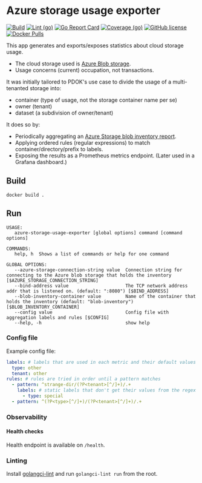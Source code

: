 # Azure storage usage exporter

[![Build](https://github.com/PDOK/azure-storage-usage-exporter/actions/workflows/build-and-publish-image.yml/badge.svg)](https://github.com/PDOK/azure-storage-usage-exporter/actions/workflows/build-and-publish-image.yml)
[![Lint (go)](https://github.com/PDOK/azure-storage-usage-exporter/actions/workflows/lint-go.yml/badge.svg)](https://github.com/PDOK/azure-storage-usage-exporter/actions/workflows/lint-go.yml)
[![Go Report Card](https://goreportcard.com/badge/github.com/PDOK/azure-storage-usage-exporter)](https://goreportcard.com/report/github.com/PDOK/azure-storage-usage-exporter)
[![Coverage (go)](https://github.com/PDOK/azure-storage-usage-exporter/wiki/coverage.svg)](https://raw.githack.com/wiki/PDOK/azure-storage-usage-exporter/coverage.html)
[![GitHub license](https://img.shields.io/github/license/PDOK/azure-storage-usage-exporter)](https://github.com/PDOK/azure-storage-usage-exporter/blob/master/LICENSE)
[![Docker Pulls](https://img.shields.io/docker/pulls/pdok/azure-storage-usage-exporter.svg)](https://hub.docker.com/r/pdok/azure-storage-usage-exporter)

This app generates and exports/exposes statistics about cloud storage usage.

* The cloud storage used is [Azure Blob storage](https://azure.microsoft.com/en-us/products/storage/blobs). 
* Usage concerns (current) occupation, not transactions.

It was initially tailored to PDOK's use case to divide the usage of a multi-tenanted storage into:

* container (type of usage, not the storage container name per se)
* owner (tenant)
* dataset (a subdivision of owner/tenant)

It does so by:

* Periodically aggregating an [Azure Storage blob inventory report](https://learn.microsoft.com/en-us/azure/storage/blobs/blob-inventory).
* Applying ordered rules (regular expressions) to match container/directory/prefix to labels.
* Exposing the results as a Prometheus metrics endpoint. (Later used in a Grafana dashboard.)

## Build

```shell
docker build .
```

## Run

```text
USAGE:
   azure-storage-usage-exporter [global options] command [command options] 

COMMANDS:
   help, h  Shows a list of commands or help for one command

GLOBAL OPTIONS:
   --azure-storage-connection-string value  Connection string for connecting to the Azure blob storage that holds the inventory [$AZURE_STORAGE_CONNECTION_STRING]
   --bind-address value                     The TCP network address addr that is listened on. (default: ":8080") [$BIND_ADDRESS]
   --blob-inventory-container value         Name of the container that holds the inventory (default: "blob-inventory") [$BLOB_INVENTORY_CONTAINER]
   --config value                           Config file with aggregation labels and rules [$CONFIG]
   --help, -h                               show help
```

### Config file

Example config file:

```yaml
labels: # labels that are used in each metric and their default values
  type: other
  tenant: other
rules: # rules are tried in order until a pattern matches
  - pattern: ^strange-dir/(?P<tenant>[^/]+)/.+
    labels: # static labels that don't get their values from the regex 
      - type: special
  - pattern: ^(?P<type>[^/]+)/(?P<tenant>[^/]+)/.+
```

### Observability

#### Health checks

Health endpoint is available on `/health`.

### Linting

Install [golangci-lint](https://golangci-lint.run/usage/install/) and run `golangci-lint run`
from the root.
